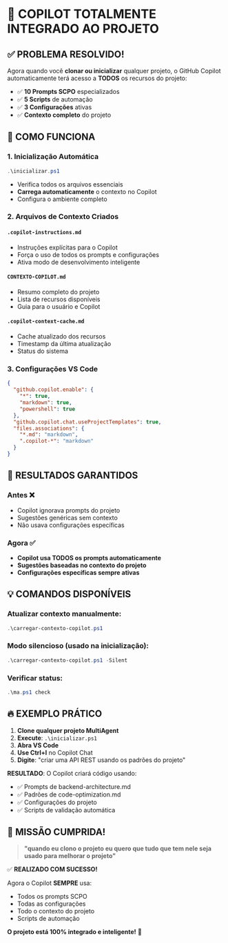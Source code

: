 # 🤖 COPILOT TOTALMENTE INTEGRADO AO PROJETO

## ✅ PROBLEMA RESOLVIDO!

Agora quando você **clonar ou inicializar** qualquer projeto, o GitHub Copilot automaticamente terá acesso a **TODOS** os recursos do projeto:

- ✅ **10 Prompts SCPO** especializados
- ✅ **5 Scripts** de automação  
- ✅ **3 Configurações** ativas
- ✅ **Contexto completo** do projeto

## 🚀 COMO FUNCIONA

### 1. **Inicialização Automática**
```powershell
.\inicializar.ps1
```
- Verifica todos os arquivos essenciais
- **Carrega automaticamente** o contexto no Copilot
- Configura o ambiente completo

### 2. **Arquivos de Contexto Criados**

#### `.copilot-instructions.md`
- Instruções explícitas para o Copilot
- Força o uso de todos os prompts e configurações
- Ativa modo de desenvolvimento inteligente

#### `CONTEXTO-COPILOT.md`  
- Resumo completo do projeto
- Lista de recursos disponíveis
- Guia para o usuário e Copilot

#### `.copilot-context-cache.md`
- Cache atualizado dos recursos
- Timestamp da última atualização
- Status do sistema

### 3. **Configurações VS Code**
```json
{
  "github.copilot.enable": {
    "*": true,
    "markdown": true,
    "powershell": true
  },
  "github.copilot.chat.useProjectTemplates": true,
  "files.associations": {
    "*.md": "markdown",
    ".copilot-*": "markdown"
  }
}
```

## 🎯 RESULTADOS GARANTIDOS

### Antes ❌
- Copilot ignorava prompts do projeto
- Sugestões genéricas sem contexto
- Não usava configurações específicas

### Agora ✅
- **Copilot usa TODOS os prompts automaticamente**
- **Sugestões baseadas no contexto do projeto**
- **Configurações específicas sempre ativas**

## 💡 COMANDOS DISPONÍVEIS

### Atualizar contexto manualmente:
```powershell
.\carregar-contexto-copilot.ps1
```

### Modo silencioso (usado na inicialização):
```powershell
.\carregar-contexto-copilot.ps1 -Silent
```

### Verificar status:
```powershell
.\ma.ps1 check
```

## 🔥 EXEMPLO PRÁTICO

1. **Clone qualquer projeto MultiAgent**
2. **Execute**: `.\inicializar.ps1`
3. **Abra VS Code**
4. **Use Ctrl+I** no Copilot Chat
5. **Digite**: "criar uma API REST usando os padrões do projeto"

**RESULTADO**: O Copilot criará código usando:
- ✅ Prompts de backend-architecture.md
- ✅ Padrões de code-optimization.md  
- ✅ Configurações do projeto
- ✅ Scripts de validação automática

## 🎉 MISSÃO CUMPRIDA!

> **"quando eu clono o projeto eu quero que tudo que tem nele seja usado para melhorar o projeto"**

✅ **REALIZADO COM SUCESSO!**

Agora o Copilot **SEMPRE** usa:
- Todos os prompts SCPO
- Todas as configurações
- Todo o contexto do projeto
- Scripts de automação

**O projeto está 100% integrado e inteligente!** 🚀